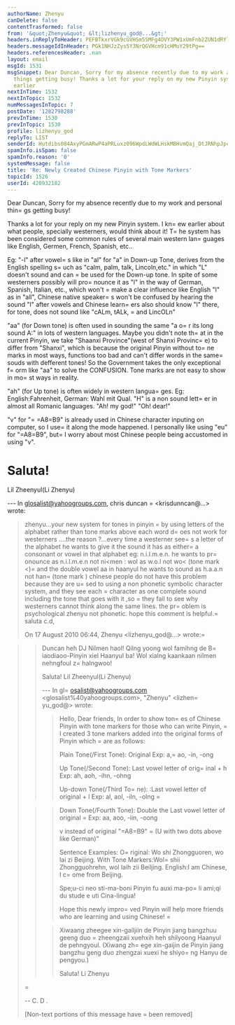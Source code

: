 ```yaml
---
authorName: Zhenyu
canDelete: false
contentTrasformed: false
from: '&quot;Zhenyu&quot; &lt;lizhenyu_god@...&gt;'
headers.inReplyToHeader: PEFBTkxrVGk9cGVHSm5SMFg4OVY3PW1xUmFnb2ZUN1dRYlZtczNVN3JKPW5HcUBtYWlsLmdtYWlsLmNvbT4=
headers.messageIdInHeader: PGk1NHJzZys5Y3NrQGVHcm91cHMuY29tPg==
headers.referencesHeader: .nan
layout: email
msgId: 1531
msgSnippet: Dear Duncan, Sorry for my absence recently due to my work and personal
  things getting busy! Thanks a lot for your reply on my new Pinyin system. I knew
  earlier
nextInTime: 1532
nextInTopic: 1532
numMessagesInTopic: 7
postDate: '1282798288'
prevInTime: 1530
prevInTopic: 1530
profile: lizhenyu_god
replyTo: LIST
senderId: Hutdibs084AxyPGmARwP4aPRLuxz096WpdLWdWLHskMBHvmQaj_DtJRNhpJpc9S8w2Uqz2XOCD4d8d1VF0HIYmoWyL-B_ASjjRQ
spamInfo.isSpam: false
spamInfo.reason: '0'
systemMessage: false
title: 'Re: Newly Created Chinese Pinyin with Tone Markers'
topicId: 1526
userId: 420932182
---
```


Dear Duncan,
Sorry for my absence recently due to my work and personal thin=
gs getting busy!

Thanks a lot for your reply on my new Pinyin system. I kn=
ew earlier about what people, specially westerners, would think about it! T=
he system has been considered some common rules of several main western lan=
guages like English, Germen, French, Spanish, etc.. 

Eg: 
"-l" after vowel=
s like in "al" for "a" in Down-up Tone, derives from the English spelling s=
uch as "calm, palm, talk, Lincoln,etc." in which "L" doesn't sound and can =
be used for the Down-up tone. In spite of some westerners possibly will pro=
nounce it as "l" in the way of German, Spanish, Italian, etc., which won't =
make a clear influence like English "l" as in "all", Chinese native speaker=
s won't be confused by hearing the sound "l" after vowels and Chinese learn=
ers also should know "l" there, for tone, does not sound like "cALm, tALk, =
and LincOLn" 

"aa" (for Down tone) is often used in sounding the same "a o=
r its long sound A:" in lots of western languages. Maybe you didn't note th=
at in the current Pinyin, we take "Shaanxi Province"(west of Shanxi Provinc=
e) to differ from "Shanxi", which is because the original Pinyin without to=
ne marks in most ways, functions too bad and can't differ words in the same=
 souds with defferent tones! So the Government takes the only exceptional f=
orm like "aa" to solve the CONFUSION. Tone marks are not easy to show in mo=
st ways in reality.  

"ah" (for Up tone) is often widely in western langua=
ges. Eg: English:Fahrenheit, German: Wahl mit Qual. "H" is a non sound lett=
er in almost all Romanic languages.  "Ah! my god!" "Oh! dear!" 

"v" for "=
=A8=B9" is already used in Chinese character inputing on computer, so I use=
 it along the mode happened. I personally like using "eu" for "=A8=B9", but=
 I worry about most Chinese people being accustomed in using "v".

Saluta!
=
Lil Zheenyul(Li Zhenyu) 

 
--- In glosalist@yahoogroups.com, chris duncan =
<krisdunncan@...> wrote:
>
> zhenyu...your new system for  tones in pinyin =
by using letters of the
> alphabet rather than tone marks above each word d=
oes not work for westerners
> ....the reason ?...every time a westerner see=
s a letter of the alphabet he
> wants to give it the sound it has as either=
 a consonant or vowel in that
> alphabet  eg:  n.i.l.m.e.n.  he wants to pr=
onounce as n.i.l.m.e.n not
> ni<men : wol  as  w.o.l  not wo< (tone mark <)=
 and the double vowel aa in
> haanyul  he wants to sound as h.a.a.n not han=
 (tone mark \) chinese people
> do not have this problem because they are u=
sed to using a non phonetic
> symbolic character system, and they see each =
character as one complete sound
> including the tone that goes with it ,so =
they fail to see why westerners
> cannot think along the same lines. the pr=
oblem is psychological zhenyu not
> phonetic. hope this comment is helpful.=
 saluta c.d,
> 
> On 17 August 2010 06:44, Zhenyu <lizhenyu_god@...> wrote:=

> 
> >
> >
> > Duncan heh DJ
> > Nilmen haol! Qilng yoong wol famihng de B=
iaodiaoo-Pinyin xiel Haanyul ba!
> > Wol xialng kaankaan nilmen nehngfoul z=
halngwoo!
> >
> > Saluta!
> > Lil Zheenyul(Li Zhenyu)
> >
> >
> > --- In gl=
osalist@yahoogroups.com <glosalist%40yahoogroups.com>, "Zhenyu"
> > <lizhen=
yu_god@> wrote:
> > >
> > > Hello, Dear friends,
> > > In order to show ton=
es of Chinese Pinyin with tone markers for those who
> > can write Pinyin, =
I created 3 tone markers added into the original forms of
> > Pinyin which =
are as follows:
> > >
> > > Plain Tone(/First Tone): Original
> > > Exp: a,=
 ao, -in, -ong
> > >
> > > Up Tone(/Second Tone): Last vowel letter of orig=
inal + h
> > > Exp: ah, aoh, -ihn, -ohng
> > >
> > > Up-down Tone(/Third To=
ne): :Last vowel letter of original + l
> > > Exp: al, aol, -iln, -olng
> >=
 >
> > > Down Tone(/Fourth Tone): Double the Last vowel letter of original
=
> > > Exp: aa, aoo, -iin, -oong
> > >
> > > v instead of original "=A8=B9" =
(U with two dots above like German)"
> > >
> > > Sentence Examples:
> > > O=
riginal: Wo shi Zhongguoren, wo lai zi Beijing.
> > > With Tone Markers:Wol=
 shii Zhongguohrehn, wol laih zii Beiljing.
> > > English:I am Chinese, I c=
ome from Beijing.
> > >
> > > Spe;u-ci neo sti-ma-boni Pinyin fu auxi ma-po=
li ami;qi du stude e uti
> > Cina-lingua!
> > >
> > > Hope this newly impro=
ved Pinyin will help more friends who are learning
> > and using Chinese!
>=
 > >
> > > Xiwaang zheegee xin-gailjiin de Pinyin jiang bangzhuu geeng duo
=
> > zheengzaii xuehxih heh shilyoong Haanyul de pehngyoul.
> > > (Xiwang zh=
ege xin-gaijin de Pinyin jiang bangzhu geng duo zhengzai xuexi
> > he shiyo=
ng Hanyu de pengyou.)
> > >
> > > Saluta!
> > > Li Zhenyu
> > >
> >
> >  
>=
 >
> 
> 
> 
> -- 
> C. D .
> 
> 
> [Non-text portions of this message have =
been removed]
>



